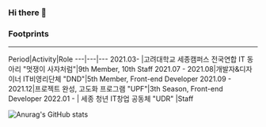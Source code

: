 ### Hi there 👋








### Footprints
<hr>
Period|Activity|Role
---|---|---
2021.03- |고려대학교 세종캠퍼스 전국연합 IT 동아리 "멋쟁이 사자처럼"|9th Member, 10th Staff
2021.07 - 2021.08|개발자&디자이너 IT비영리단체 "DND"|5th Member, Front-end Developer
2021.09 - 2021.12|프로젝트 완성, 고도화 프로그램 "UPF"|3th Season, Front-end Developer
2022.01 - | 세종 청년 IT창업 공동체 "UDR" |Staff

<!-- 커밋 스탯 -->
![Anurag's GitHub stats](https://github-readme-stats.vercel.app/api?username=JBG0000&show_icons=true&theme=radical)

<!--
**JBG0000/JBG0000** is a ✨ _special_ ✨ repository because its `README.md` (this file) appears on your GitHub profile.

Here are some ideas to get you started:

- 🔭 I’m currently working on ...
- 🌱 I’m currently learning ...
- 👯 I’m looking to collaborate on ...
- 🤔 I’m looking for help with ...
- 💬 Ask me about ...
- 📫 How to reach me: ...
- 😄 Pronouns: ...
- ⚡ Fun fact: ...
-->
